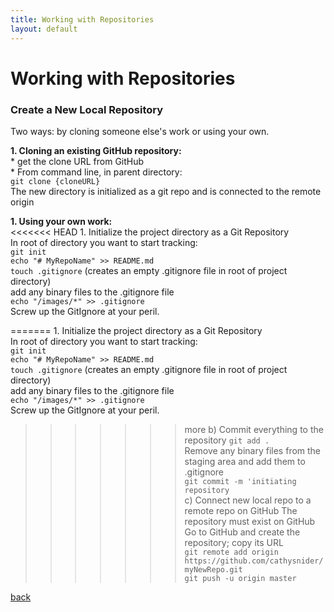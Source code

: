 ```yaml
---
title: Working with Repositories
layout: default
---
```


# Working with Repositories

### Create a New Local Repository

Two ways: by cloning someone else's work or using your own.

__1. Cloning an existing GitHub repository:__ <br />
     * get the clone URL from GitHub <br />
     * From command line, in parent directory: <br />
       `git clone {cloneURL}` <br />
       The new directory is initialized as a git repo and is connected to the remote origin <br />

__1. Using your own work:__ <br />
<<<<<<< HEAD
    1. Initialize the project directory as a Git Repository <br />
      In root of directory you want to start tracking: <br />
      `git init` <br />
      `echo "# MyRepoName" >> README.md` <br />
      `touch .gitignore` (creates an empty .gitignore file in root of project directory) <br />
      add any binary files to the .gitignore file <br />
      `echo "/images/*" >> .gitignore` <br />
      Screw up the GitIgnore at your peril.
      
=======
     1. Initialize the project directory as a Git Repository <br />
        In root of directory you want to start tracking: <br />
        `git init` <br />
        `echo "# MyRepoName" >> README.md` <br />
        `touch .gitignore` (creates an empty .gitignore file in root of project directory) <br />
        add any binary files to the .gitignore file <br />
        `echo "/images/*" >> .gitignore` <br />
        Screw up the GitIgnore at your peril.

>>>>>>> more
    b) Commit everything to the repository
`git add .` <br />
Remove any binary files from the staging area and add them to .gitignore <br />
`git commit -m 'initiating repository` <br />
    c) Connect new local repo to a remote repo on GitHub
The repository must exist on GitHub <br />
Go to GitHub and create the repository; copy its URL <br />
`git remote add origin https://github.com/cathysnider/myNewRepo.git` <br />
`git push -u origin master` <br />

[back](./)
